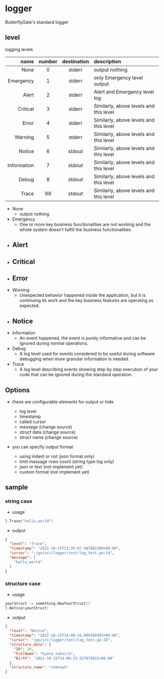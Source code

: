 # logger
ButterflyGate's standard logger

## level
logging levels

| name        | number | destination | description |
| ---:        | :----: | :---------: | :---------- |
| None        | 0      | stderr      | output nothing |
| Emergency   | 1      | stderr      | only Emergency level output |
| Alert       | 2      | stderr      | Alert and Emergency level log |
| Critical    | 3      | stderr      | Similarly, above levels and this level |
| Error       | 4      | stderr      | Similarly, above levels and this level |
| Warning     | 5      | stderr      | Similarly, above levels and this level |
| Notice      | 6      | stdout      | Similarly, above levels and this level |
| Information | 7      | stdout      | Similarly, above levels and this level |
| Debug       | 8      | stdout      | Similarly, above levels and this level |
| Trace       | 99     | stdout      | Similarly, above levels and this level |

- None
  - output nothing.
- Emergency
  - One or more key business functionalities are not working and the whole system doesn’t fulfill the business functionalities.
- Alert
  - 
- Critical
  - 
- Error
  - 
- Worning
  - Unexpected behavior happened inside the application, but it is continuing its work and the key business features are operating as expected.
- Notice
  - 
- Information
  - An event happened, the event is purely informative and can be ignored during normal operations.
- Debug
  - A log level used for events considered to be useful during software debugging when more granular information is needed.
- Trace
  - A log level describing events showing step by step execution of your code that can be ignored during the standard operation.



## Options
- these are configurable elements for output or hide
  - log level
  - timestamp
  - called cursor
  - message (change source)
  - struct data (change source)
  - struct name (change source)

- you can specify output format
  - using indent or not (json format only)
  - limit message rows count (string type log only)
  - json or text (not implement yet)
  - custom format (not implement yet)

## sample

### string case
- usage

```go
l.Trace("hello,world")
```

- output

```json
{
  "level": "Trace",
  "timestamp": "2022-10-15T13:35:07.987882308+09:00",
  "cursor": "~/go/src/logger/test/log_test.go:14",
  "message": [
    "hello,world"
  ]
}
```

### structure case
- usage

```go
yourStruct := something.NewYourStruct()
l.Notice(yourStruct)
```

- output

```json
{
  "level": "Notice",
  "timestamp": "2022-10-15T14:00:16.889360303+09:00",
  "cursor": "/go/src/logger/test/log_test.go:28",
  "structure_data": {
    "ID": 10,
    "FullName": "kyota tahsiro",
    "Birth": "2022-10-15T14:00:15.527879915+09:00"
  },
  "structure_name": "unknown"
}
```
